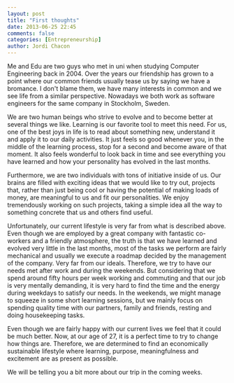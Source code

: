 ```yaml
---
layout: post
title: "First thoughts"
date: 2013-06-25 22:45
comments: false
categories: [Entrepreneurship]
author: Jordi Chacon
---
```


Me and Edu are two guys who met in uni when studying Computer Engineering back in 2004.
Over the years our friendship has grown to a point where our common friends
usually tease us by saying we have a bromance.
I don't blame them, we have many interests in common and we see life from a similar perspective.
Nowadays we both work as software engineers for the same company in Stockholm, Sweden.

We are two human beings who strive to evolve and to become better at several things we like.
Learning is our favorite tool to meet this need.
For us, one of the best joys in life is to read about something new, understand it and
apply it to our daily activities.
It just feels so good whenever you, in the middle of the learning process,
stop for a second and become aware of that moment.
It also feels wonderful to look back in time and see everything you have learned and
how your personality has evolved in the last months.

Furthermore, we are two individuals with tons of initiative inside of us.
Our brains are filled with exciting ideas that we would like to try out,
projects that, rather than just being cool or having the potential of making loads of money,
are meaningful to us and fit our personalities.
We enjoy tremendously working on such projects,
taking a simple idea all the way to something concrete that us and others find useful.

Unfortunately, our current lifestyle is very far from what is described above.
Even though we are employed by a great company with fantastic co-workers and a friendly atmosphere,
the truth is that we have learned and evolved very little in the last months,
most of the tasks we perform are fairly mechanical and usually we
execute a roadmap decided by the management of the company.
Very far from our ideals.
Therefore, we try to have our needs met after work and during the weekends.
But considering that we spend around fifty hours per week working and commuting
and that our job is very mentally demanding,
it is very hard to find the time and the energy during weekdays to satisfy our needs.
In the weekends, we might manage to squeeze in some short learning sessions,
but we mainly focus on spending quality time with our partners, family and friends,
resting and doing housekeeping tasks.

Even though we are fairly happy with our current lives we feel that it could be much better.
Now, at our age of 27, it is a perfect time to try to change how things are.
Therefore, we are determined to find an economically sustainable lifestyle where learning,
purpose, meaningfulness and excitement are as present as possible.

We will be telling you a bit more about our trip in the coming weeks.
